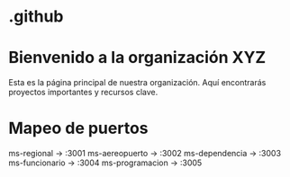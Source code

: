 # .github

# Bienvenido a la organización XYZ

Esta es la página principal de nuestra organización. Aquí encontrarás proyectos importantes y recursos clave.


# Mapeo de puertos 

ms-regional     -> :3001
ms-aereopuerto  -> :3002
ms-dependencia  -> :3003
ms-funcionario  -> :3004
ms-programacion -> :3005
